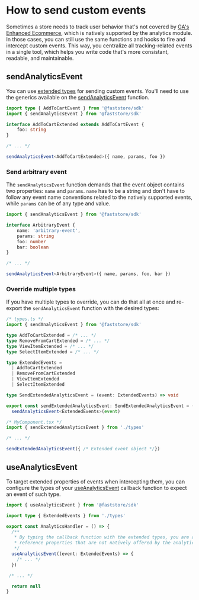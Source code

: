 # How to send custom events

Sometimes a store needs to track user behavior that's not covered by [GA's Enhanced Ecommerce](https://support.google.com/tagmanager/answer/6107169), which is natively supported by the analytics module. In those cases, you can still use the same functions and hooks to fire and intercept custom events. This way, you centralize all tracking-related events in a single tool, which helps you write code that's more consistant, readable, and maintainable.

## sendAnalyticsEvent
You can use [extended types](/reference/sdk/analytics/how-to-extend-types) for sending custom events. You'll need to use the generics available on the [sendAnalyticsEvent](/reference/sdk/analytics/sendAnalyticsEvent) function.

```ts
import type { AddToCartEvent } from '@faststore/sdk'
import { sendAnalyticsEvent } from '@faststore/sdk'

interface AddToCartExtended extends AddToCartEvent {
    foo: string
}

/* ... */

sendAnalyticsEvent<AddToCartExtended>({ name, params, foo })
```

### Send arbitrary event
The `sendAnalyticsEvent` function demands that the event object contains two properties: `name` and `params`. `name` has to be a string and don't have to follow any event name conventions related to the natively supported events, while `params` can be of any type and value.

```ts
import { sendAnalyticsEvent } from '@faststore/sdk'

interface ArbitraryEvent {
    name: 'arbitrary-event',
    params: string
    foo: number
    bar: boolean
}

/* ... */

sendAnalyticsEvent<ArbitraryEvent>({ name, params, foo, bar })
```

### Override multiple types
If you have multiple types to override, you can do that all at once and re-export the `sendAnalyticsEvent` function with the desired types:

```ts
/* types.ts */
import { sendAnalyticsEvent } from '@faststore/sdk'

type AddToCartExtended = /* ... */
type RemoveFromCartExtended = /* ... */
type ViewItemExtended = /* ... */
type SelectItemExtended = /* ... */

type ExtendedEvents =
  | AddToCartExtended
  | RemoveFromCartExtended
  | ViewItemExtended
  | SelectItemExtended

type SendExtendedAnalyticsEvent = (event: ExtendedEvents) => void

export const sendExtendedAnalyticsEvent: SendExtendedAnalyticsEvent = (event) =>
  sendAnalyticsEvent<ExtendedEvents>(event)
```

```ts
/* MyComponent.tsx */
import { sendExtendedAnalyticsEvent } from './types'

/* ... */

sendExtendedAnalyticsEvent({ /* Extended event object */})
```

## useAnalyticsEvent

To target extended properties of events when intercepting them, you can configure the types of your [useAnalyticsEvent](/reference/sdk/analytics/useAnalyticsEvent) callback function to expect an event of such type.

```ts
import { useAnalyticsEvent } from '@faststore/sdk'

import type { ExtendedEvents } from './types'

export const AnalyticsHandler = () => {
  /**
   * By typing the callback function with the extended types, you are able to
   * reference properties that are not natively offered by the analytics module.
   */
  useAnalyticsEvent((event: ExtendedEvents) => {
    /* ... */
  })

 /* ... */

  return null
}
```